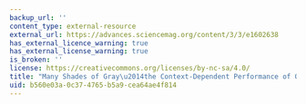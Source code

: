 ```yaml
---
backup_url: ''
content_type: external-resource
external_url: https://advances.sciencemag.org/content/3/3/e1602638
has_external_licence_warning: true
has_external_license_warning: true
is_broken: ''
license: https://creativecommons.org/licenses/by-nc-sa/4.0/
title: "Many Shades of Gray\u2014the Context-Dependent Performance of Organic Agriculture"
uid: b560e03a-0c37-4765-b5a9-cea64ae4f814
---
```

